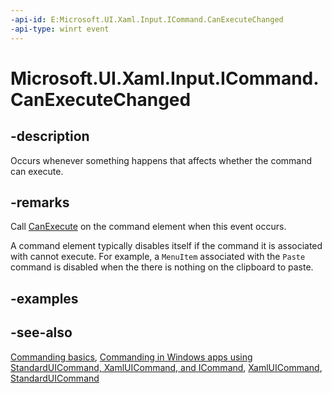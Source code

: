 ```yaml
---
-api-id: E:Microsoft.UI.Xaml.Input.ICommand.CanExecuteChanged
-api-type: winrt event
---
```


<!-- Event syntax
abstract public event Windows.Foundation.EventHandler CanExecuteChanged<object>
-->

# Microsoft.UI.Xaml.Input.ICommand.CanExecuteChanged

## -description

Occurs whenever something happens that affects whether the command can execute.

## -remarks

Call [CanExecute](icommand_canexecute_508446764.md) on the command element when this event occurs.

A command element typically disables itself if the command it is associated with cannot execute. For example, a `MenuItem` associated with the `Paste` command is disabled when the there is nothing on the clipboard to paste.

## -examples

## -see-also

[Commanding basics](/windows/uwp/layout/commanding-basics), [Commanding in Windows apps using StandardUICommand, XamlUICommand, and ICommand](/windows/apps/design/controls/commanding), [XamlUICommand](xamluicommand.md), [StandardUICommand](standarduicommand.md)
